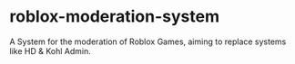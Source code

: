 # roblox-moderation-system
A System for the moderation of Roblox Games, aiming to replace systems like HD &amp; Kohl Admin.
